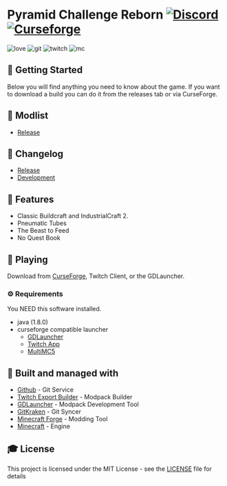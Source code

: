 # Pyramid Challenge Reborn [![Discord][discordImg]][discordLink] [![Curseforge][curseImg]][curseLink]

![love](https://forthebadge.com/images/badges/built-with-love.svg) ![git](https://forthebadge.com/images/badges/uses-git.svg) ![twitch](https://image.ibb.co/k860ep/madewithtwitch.png) ![mc](https://image.ibb.co/g2jWkU/mc.png)



## 🚀 Getting Started
Below you will find anything you need to know about the game. If you want to download a build you can do it from the releases tab or via CurseForge.

## 📇 Modlist
- [Release](https://minecraft.curseforge.com/projects/pyramid-challenge-reborn/relations/dependencies)

## 📜 Changelog
- [Release](https://minecraft.curseforge.com/projects/pyramid-challenge-reborn/files)
- [Development](https://raw.githubusercontent.com/CindyLouWho03/Pyramid-Challenge-Reborn/master/CHANGELOG.md)

## 🎨 Features

  - Classic Buildcraft and IndustrialCraft 2.
  - Pneumatic Tubes
  - The Beast to Feed
  - No Quest Book
  
## 💾 Playing

Download from [CurseForge](https://minecraft.curseforge.com/projects/pyramid-challenge-reborn), Twitch Client, or the GDLauncher.

### ⚙️ Requirements
You NEED this software installed.
  - java (1.8.0)
  - curseforge compatible launcher
      - [GDLauncher](https://github.com/gorilla-devs/GDLauncher/releases)
      - [Twitch App](https://app.twitch.tv/)
      - [MultiMC5](https://multimc.org)

## 🚀 Built and managed with 

* [Github](http://www.github.com/) - Git Service
* [Twitch Export Builder](https://github.com/Gaz492/twitch-export-builder/) - Modpack Builder
* [GDLauncher](https://github.com/gorilla-devs/GDLauncher) - Modpack Development Tool
* [GitKraken](https://www.gitkraken.com/) - Git Syncer
* [Minecraft Forge](https://files.minecraftforge.net/) - Modding Tool
* [Minecraft](https://www.minecraft.net/) - Engine


## 🎓 License

This project is licensed under the MIT License - see the [LICENSE](LICENSE) file for details

[discordImg]: https://img.shields.io/discord/408412538003259412.svg?logo=discord&logoWidth=18&colorB=7289DA

[discordLink]: https://discord.gg/jVXQFNQ

[curseImg]: http://cf.way2muchnoise.eu/251553.svg

[curseLink]: https://minecraft.curseforge.com/projects/pyramid-challenge-reborn
